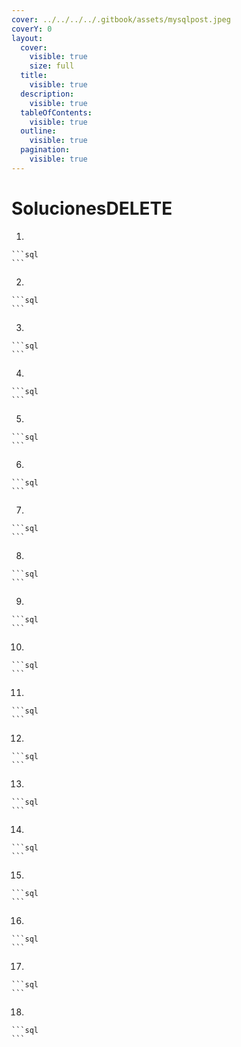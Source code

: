 ```yaml
---
cover: ../../../../.gitbook/assets/mysqlpost.jpeg
coverY: 0
layout:
  cover:
    visible: true
    size: full
  title:
    visible: true
  description:
    visible: true
  tableOfContents:
    visible: true
  outline:
    visible: true
  pagination:
    visible: true
---
```


# SolucionesDELETE



1.

    ```sql
    ```
2.

    ```sql
    ```
3.

    ```sql
    ```
4.

    ```sql
    ```
5.

    ```sql
    ```
6.

    ```sql
    ```
7.

    ```sql
    ```
8.

    ```sql
    ```
9.

    ```sql
    ```
10.

    ```sql
    ```
11.

    ```sql
    ```
12.

    ```sql
    ```
13.

    ```sql
    ```
14.

    ```sql
    ```
15.

    ```sql
    ```
16.

    ```sql
    ```
17.

    ```sql
    ```
18.

    ```sql
    ```

